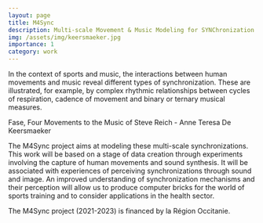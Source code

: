 ```yaml
---
layout: page
title: M4Sync
description: Multi-scale Movement & Music Modeling for SYNChronization
img: /assets/img/keersmaeker.jpg
importance: 1
category: work
---
```



In the context of sports and music, the interactions between human movements and music reveal different types of synchronization. These are illustrated, for example, by complex rhythmic relationships between cycles of respiration, cadence of movement and binary or ternary musical measures.

<div class="row">
    <div class="col-sm mt-3 mt-md-0">
        <img class="img-fluid rounded z-depth-1" src="{{ '/assets/img/keersmaeker.jpg' | relative_url }}" alt="" title="keersmaeker"/>
    </div>
</div>
<div class="caption">
Fase, Four Movements to the Music of Steve Reich - Anne Teresa De Keersmaeker
</div>


The M4Sync project aims at modeling these multi-scale synchronizations. This work will be based on a stage of data creation through experiments involving the capture of human movements and sound synthesis. It will be associated with experiences of perceiving synchronizations through sound and image. An improved understanding of synchronization mechanisms and their perception will allow us to produce computer bricks for the world of sports training and to consider applications in the health sector.

The M4Sync project (2021-2023) is financed by la Région Occitanie.
